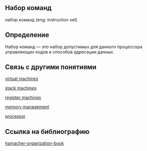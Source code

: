 ## Набор команд
набор команд (eng: instruction set) 

## Определение
Набор команд — это набор допустимых для данного процессора управляющих кодов и способов адресации данных.

## Связь с другими понятиями

[virtual machines](https://github.com/vernikkkkkkkkkkkkkkkkkkk/concept/blob/main/virtual%20machines/virtual%20machines/virtual%20machines.md)

[stack machines](https://github.com/vernikkkkkkkkkkkkkkkkkkk/concept/blob/main/virtual%20machines/stack%20machines/stack%20machines.md)

[register machines](https://github.com/vernikkkkkkkkkkkkkkkkkkk/concept/blob/main/virtual%20machines/register%20machines/register%20machines.md)

[memory management](https://github.com/vernikkkkkkkkkkkkkkkkkkk/concept/blob/main/virtual%20machines/memory%20management/memory%20management.md)

[processor](https://github.com/vernikkkkkkkkkkkkkkkkkkk/concept/blob/main/virtual%20machines/instruction%20set/processor.md)


## Cсылка на библиографию

[hamacher-organization-book](https://github.com/vernikkkkkkkkkkkkkkkkkkk/concept/blob/main/bibliography/instruction%20set/hamacher-organization-book.md)
